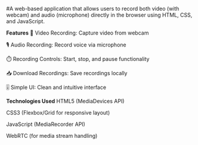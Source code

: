 #A web-based application that allows users to record both video (with webcam) and audio (microphone) directly in the browser using HTML, CSS, and JavaScript.

**Features**
🎥 Video Recording: Capture video from webcam

🎙️ Audio Recording: Record voice via microphone

⏱️ Recording Controls: Start, stop, and pause functionality

📥 Download Recordings: Save recordings locally

🎚️ Simple UI: Clean and intuitive interface

**Technologies Used**
HTML5 (MediaDevices API)

CSS3 (Flexbox/Grid for responsive layout)

JavaScript (MediaRecorder API)

WebRTC (for media stream handling)